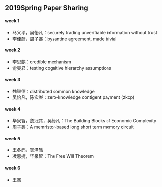 ## 2019Spring Paper Sharing

#### week 1

* 马义平，吴怡凡：securely trading unverifiable information without trust
* 李佳蔚，周子鑫：byzantine agreement, made trivial

#### week 2

* 李思麒：credible mechanism
* 俞昊君：testing cognitive hierarchy assumptions

#### week 3

* 魏智德：distributed common knowledge
* 吴怡凡，陈宏崟：zero-knowledge contigent payment (zkcp)

#### week 4

* 毕泉智，詹冠其，吴怡凡：The Building Blocks of Economic Complexity
* 周子鑫：A memristor-based long short term memory circuit

#### week 5

* 王冬鸽，窦泽皓
* 凌思捷，毕泉智：The Free Will Theorem

#### week 6

* 王骞